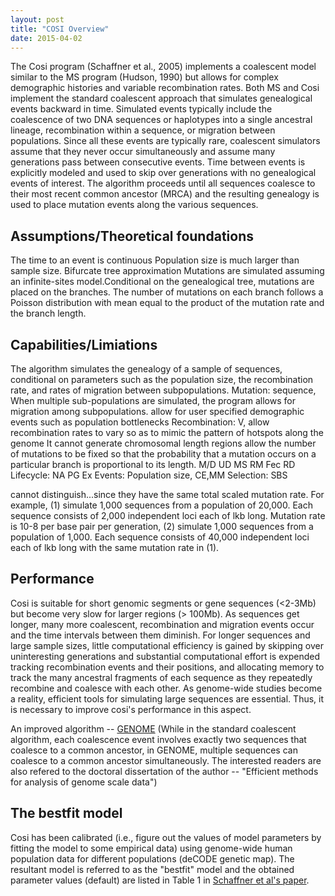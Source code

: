 ```yaml
---
layout: post
title: "COSI Overview"
date: 2015-04-02
---
```


The Cosi program (Schaffner et al., 2005) implements a coalescent model similar to the MS program (Hudson, 1990) but allows for complex demographic histories and variable recombination rates. Both MS and Cosi implement the standard coalescent approach that simulates genealogical events backward in time. Simulated events typically include the coalescence of two DNA sequences or haplotypes into a single ancestral lineage, recombination within a sequence, or migration between populations. Since all these events are typically rare, coalescent simulators assume that they never occur simultaneously and assume many generations pass between consecutive events. Time between events is explicitly modeled and used to skip over generations with no genealogical events of interest. The algorithm proceeds until all sequences coalesce to their most recent common ancestor (MRCA) and the resulting genealogy is used to place mutation events along the various sequences. 

<h2>Assumptions/Theoretical foundations</h2>
The time to an event is continuous
Population size is much larger than sample size.
Bifurcate tree approximation
Mutations are simulated assuming an infinite-sites model.Conditional on the genealogical tree, mutations are placed on the branches. The number of mutations on each branch follows a Poisson distribution with mean equal to the product of the mutation rate and the branch length.


<h2>Capabilities/Limiations</h2>
The algorithm simulates the genealogy of a sample of sequences, conditional on parameters such as the population size, the recombination rate, and rates of migration between subpopulations.
Mutation: sequence, When multiple sub-populations are simulated, the program allows for migration among subpopulations.
allow for user specified demographic events such as population bottlenecks 
Recombination: V, allow recombination rates to vary so as to mimic the pattern of hotspots along the genome
It cannot generate chromosomal length regions
allow the number of mutations to be fixed so that the probability that a mutation occurs on a particular branch is proportional to its length.
M/D UD
MS RM
Fec RD
Lifecycle: NA
PG Ex
Events: Population size, CE,MM
Selection: SBS

cannot distinguish...since they have the same total scaled mutation rate. For example, (1) simulate 1,000 sequences from a population of 20,000. Each sequence consists of 2,000 independent loci each of lkb long. Mutation rate is 10-8 per base pair per generation, (2) simulate 1,000 sequences from a population of 1,000. Each sequence consists of 40,000 independent loci each of lkb long with the same mutation rate in (1).

<h2>Performance</h2>
Cosi is suitable for short genomic segments or gene sequences (<2-3Mb) but become very slow for larger regions (> 100Mb). As sequences get longer, many more coalescent, recombination and migration events occur and the time intervals between them diminish. For longer sequences and large sample sizes, little computational efficiency is gained by skipping over uninteresting generations and substantial computational effort is expended tracking recombination events and their positions, and allocating memory to track the many ancestral fragments of each sequence as they repeatedly recombine and coalesce with each other. As genome-wide studies become a reality, efficient tools for simulating large sequences are essential. Thus, it is necessary to improve cosi's performance in this aspect.

An improved algorithm -- <a href="http://csg.sph.umich.edu/liang/genome/">GENOME</a> (While in the standard coalescent algorithm, each coalescence event involves exactly two sequences that coalesce to a common ancestor, in GENOME, multiple sequences can coalesce to a common ancestor simultaneously. The interested readers are also refered to the doctoral dissertation of the author -- "Efficient methods for analysis of genome scale data")


<h2>The bestfit model</h2>
Cosi has been calibrated (i.e., figure out the values of model parameters by fitting the model to some empirical data) using genome-wide human population data for different populations (deCODE genetic map). The resultant model is referred to as the "bestfit" model and the obtained parameter values (default) are listed in Table 1 in <a href="http://www.ncbi.nlm.nih.gov/pmc/articles/PMC1310645/">Schaffner et al's paper</a>.

